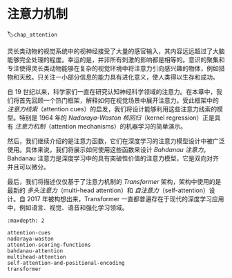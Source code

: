 # 注意力机制
:label:`chap_attention`

灵长类动物的视觉系统中的视神经接受了大量的感官输入，其内容远远超过了大脑能够完全处理的程度。幸运的是，并非所有刺激的影响都是相等的。意识的聚集和专注使得灵长类动物能够在复杂的视觉环境中将注意力引向感兴趣的物体，例如猎物和天敌。只关注一小部分信息的能力具有进化意义，使人类得以生存和成功。

自 19 世纪以来，科学家们一直在研究认知神经科学领域的注意力。在本章中，我们将首先回顾一个热门框架，解释如何在视觉场景中展开注意力。受此框架中的 *注意力线索*（attention cues）的启发，我们将设计能够利用这些注意力线索的模型。特别是 1964 年的 *Nadaraya-Waston 核回归*（kernel regression）正是具有 *注意力机制*（attention mechanisms）的机器学习的简单演示。

然后，我们继续介绍的是注意力函数，它们在深度学习的注意力模型设计中被广泛使用。具体来说，我们将展示如何使用这些函数来设计 *Bahdanau 注意力*。Bahdanau 注意力是深度学习中的具有突破性价值的注意力模型，它是双向对齐并且可以微分。

最后，我们将描述仅仅基于了注意力机制的 *Transformer* 架构，架构中使用的是最新的 *多头注意力*（multi-head attention）和 *自注意力*（self-attention）设计。自 2017 年被构想出来，Transformer 一直都普遍存在于现代的深度学习应用中，例如语言、视觉、语音和强化学习领域。

```toc
:maxdepth: 2

attention-cues
nadaraya-waston
attention-scoring-functions
bahdanau-attention
multihead-attention
self-attention-and-positional-encoding
transformer
```